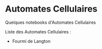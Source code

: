 # Automates Cellulaires

Quelques notebooks d'Automates Cellulaires

Liste des Automates Cellulaires :
- Fourmi de Langton
